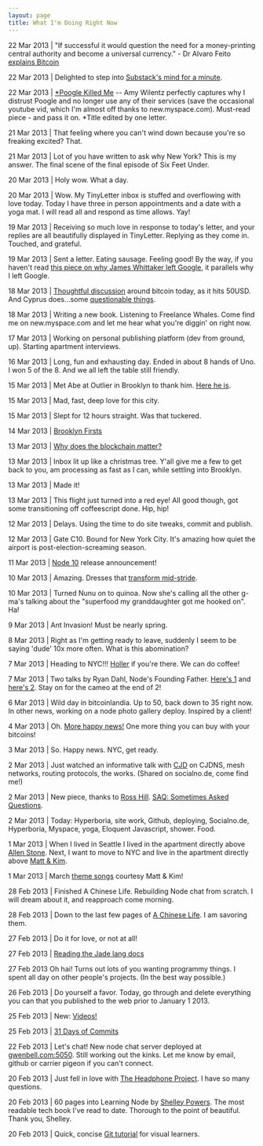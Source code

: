 ```yaml
--- 
layout: page
title: What I'm Doing Right Now
---
```


22 Mar 2013 | "If successful it would question the need for a money-printing central authority and become a universal currency." - Dr Alvaro Feito [explains Bitcoin](http://alvarofeito.com/articles/the-big-book-of-bitcoin)

22 Mar 2013 | Delighted to step into [Substack's mind for a minute](http://substack.net/how_I_write_modules).

22 Mar 2013 | [*Poogle Killed Me](http://amywilentz.tumblr.com/post/44228865923/google-killed-me) -- Amy Wilentz perfectly captures why I distrust Poogle and no longer use any of their services (save the occasional youtube vid, which I'm almost off thanks to new.myspace.com). Must-read piece - and pass it on. *Title edited by one letter.

21 Mar 2013 | That feeling where you can't wind down because you're so freaking excited? That.

21 Mar 2013 | Lot of you have written to ask why New York? This is my answer. The final scene of the final episode of Six Feet Under.

20 Mar 2013 | Holy wow. What a day.

20 Mar 2013 | Wow. My TinyLetter inbox is stuffed and overflowing with love today. Today I have three in person appointments and a date with a yoga mat. I will read all and respond as time allows. Yay! 

19 Mar 2013 | Receiving so much love in response to today's letter, and your replies are all beautifully displayed in TinyLetter. Replying as they come in. Touched, and grateful.

19 Mar 2013 | Sent a letter. Eating sausage. Feeling good! By the way, if you haven't read [this piece on why James Whittaker left Google](http://blogs.msdn.com/b/jw_on_tech/archive/2012/03/13/why-i-left-google.aspx), it parallels why I left Google.

18 Mar 2013 | [Thoughtful discussion](https://news.ycombinator.com/item?id=5397864) around bitcoin today, as it hits 50USD. And Cyprus does...some [questionable things](https://news.google.com/news?ned=us&q=cyprus&btnG=Search+News).

18 Mar 2013 | Writing a new book. Listening to Freelance Whales. Come find me on new.myspace.com and let me hear what you're diggin' on right now.

17 Mar 2013 | Working on personal publishing platform (dev from ground, up). Starting apartment interviews. 

16 Mar 2013 | Long, fun and exhausting day. Ended in about 8 hands of Uno. I won 5 of the 8. And we all left the table still friendly.

15 Mar 2013 | Met Abe at Outlier in Brooklyn to thank him. [Here he is](http://gwenbell.com/posts/outlier).

15 Mar 2013 | Mad, fast, deep love for this city.

15 Mar 2013 | Slept for 12 hours straight. Was that tuckered.

14 Mar 2013 | [Brooklyn Firsts](http://gwenbell.com/posts/brooklynfirst)

13 Mar 2013 | [Why does the blockchain matter?](http://gwenbell.com/posts/whydoestheblockchainmatter)

13 Mar 2013 | Inbox lit up like a christmas tree. Y'all give me a few to get back to you, am processing as fast as I can, while settling into Brooklyn.

13 Mar 2013 | Made it!

13 Mar 2013 | This flight just turned into a red eye! All good though, got some transitioning off coffeescript done. Hip, hip!

12 Mar 2013 | Delays. Using the time to do site tweaks, commit and publish.

12 Mar 2013 | Gate C10. Bound for New York City. It's amazing how quiet the airport is post-election-screaming season.

11 Mar 2013 | [Node 10](http://blog.nodejs.org/) release announcement!

10 Mar 2013 | Amazing. Dresses that [transform mid-stride](http://www.youtube.com/watch?v=jOPxcPrxL5w).

10 Mar 2013 | Turned Nunu on to quinoa. Now she's calling all the other g-ma's talking about the "superfood my granddaughter got me hooked on". Ha!

9 Mar 2013 | Ant Invasion! Must be nearly spring.

8 Mar 2013 | Right as I'm getting ready to leave, suddenly I seem to be saying 'dude' 10x more often. What is this abomination?

7 Mar 2013 | Heading to NYC!!! [Holler](mailto:gwen@gwenbell.com) if you're there. We can do coffee!

7 Mar 2013 | Two talks by Ryan Dahl, Node's Founding Father. [Here's 1](https://www.youtube.com/watch?v=L_JKb61EalQ) and [here's 2](https://www.youtube.com/watch?v=GhFrlX0LdFA). Stay on for the cameo at the end of 2! 

6 Mar 2013 | Wild day in bitcoinlandia. Up to 50, back down to 35 right now. In other news, working on a node photo gallery deploy. Inspired by a client!

4 Mar 2013 | Oh. [More happy news!](https://www.namecheap.com/support/payment-options/bitcoin.aspx) One more thing you can buy with your bitcoins!

3 Mar 2013 | So. Happy news. NYC, get ready.

2 Mar 2013 | Just watched an informative talk with [CJD](https://github.com/cjdelisle) on CJDNS, mesh networks, routing protocols, the works. (Shared on socialno.de, come find me!)

2 Mar 2013 | New piece, thanks to [Ross Hill](http://rosshill.com.au/). [SAQ: Sometimes Asked Questions](http://gwenbell.com/posts/saq).

2 Mar 2013 | Today: Hyperboria, site work, Github, deploying, Socialno.de, Hyperboria, Myspace, yoga, Eloquent Javascript, shower. Food.

1 Mar 2013 | When I lived in Seattle I lived in the apartment directly above [Allen Stone](https://new.myspace.com/allenstone). Next, I want to move to NYC and live in the apartment directly above [Matt & Kim](http://new.myspace.com/mattandkim/).

1 Mar 2013 | March [theme songs](https://new.myspace.com/mattandkim/videos) courtesy Matt & Kim!

28 Feb 2013 | Finished A Chinese Life. Rebuilding Node chat from scratch. I will dream about it, and reapproach come morning.

28 Feb 2013 | Down to the last few pages of [A Chinese Life](http://www.guardian.co.uk/books/2012/oct/12/chinese-life-li-kunwu-p-otie-review/print). I am savoring them.

27 Feb 2013 | Do it for love, or not at all!

27 Feb 2013 | [Reading the Jade lang docs](https://github.com/visionmedia/jade#readme)

27 Feb 2013  Oh hai! Turns out lots of you wanting programmy things. I spent all day on other people's projects. (In the best way possible.)

26 Feb 2013 | Do yourself a favor. Today, go through and delete everything you can that you published to the web prior to January 1 2013.

25 Feb 2013 | New: [Videos!](http://gwenbell.com/pages/video)

25 Feb 2013 | [31 Days of Commits](http://gwenbell.com/posts/31daysofcommits)

22 Feb 2013 | Let's chat! New node chat server deployed at [gwenbell.com:5050](http://gwenbell.com:5050/). Still working out the kinks. Let me know by email, github or carrier pigeon if you can't connect.

20 Feb 2013 | Just fell in love with [The Headphone Project](http://leavemewithmybigdreams.com/blog/category/headphones-project/). I have so many questions.

20 Feb 2013 | 60 pages into Learning Node by [Shelley Powers](http://burningbird.net/). The most readable tech book I've read to date. Thorough to the point of beautiful. Thank you, Shelley.

20 Feb 2013 | Quick, concise [Git tutorial](https://github.com/pcottle/learnGitBranching) for visual learners.